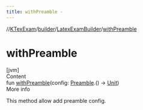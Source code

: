 ```yaml
---
title: withPreamble -
---
```

//[KTexExam](../../index.md)/[builder](../index.md)/[LatexExamBuilder](index.md)/[withPreamble](with-preamble.md)



# withPreamble  
[jvm]  
Content  
fun [withPreamble](with-preamble.md)(config: [Preamble](../-preamble/index.md).() -> [Unit](https://kotlinlang.org/api/latest/jvm/stdlib/kotlin/-unit/index.html))  
More info  


This method allow add preamble config.

  



